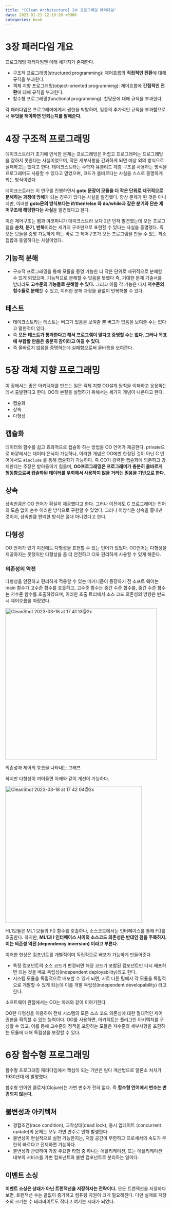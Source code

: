 ```yaml
---
title: "[Clean Architecture] 2부 프로그래밍 패러다임"
date: 2023-01-21 22:19:10 +0900
categories: book
---
```


# 3장 패러다임 개요

프로그래밍 패러다임엔 아래 세가지가 존재한다.

- 구조적 프로그래밍(structured programming): 제어흐름의 **직접적인 전환**에 대해 규칙을 부과한다. 
- 객체 지향 프로그래밍(object-oriented programming): 제어흐름에 **간접적인 전환**에 대해 규칙을 부과한다.
- 함수형 프로그래밍(functional programming): 할당문에 대해 규칙을 부과한다.



각 패러다임은 프로그래머에게서 권한을 박탈하며, 일종의 추가적인 규칙을 부과함으로서 **무엇을 해야하면 안되는지를 말해준다.**



# 4장 구조적 프로그래밍

데이크스트라가 초기에 인식한 문제는 프로그래밍은 어렵고 프로그래머는 프로그래밍을 잘하지 못한다는 사실이었으며, 작은 세부사항을 간과하게 되면 예상 외의 방식으로 실패하고는 했다고 한다. 데이크스트라는 수학자 유클리드 계층 구조를 사용하는 방식을 프로그래머도 사용할 수 있다고 믿었으며, 코드가 올바르다는 사실을 스스로 증명하게 되는 방식이었다.

데이크스트라는 이 연구를 진행하면서 **goto 문장이 모듈을 더 작은 단위로 재귀적으로 분해하는 과정에 방해**가 되는 경우가 있다는 사실을 발견했다. 항상 문제가 된 것은 아니지만, 이러한 **goto문의 방식보다는 if/then/else 와 do/while과 같은 분기와 단순 제어구조에 해당한다는 사실**을 발견했다고 한다.

이런 제어구조는 뵘과 야코피니가 데이크스트라 보다 2년 먼저 발견했는데 모든 프로그램을 **순차, 분기, 반복**이라는 세가지 구조만으로 표현할 수 있다는 사실을 증명했다. 즉 모든 모듈을 증명 가능하게 하는 바로 그 제어구조가 모든 프로그램을 만들 수 있는 최소 집합과 동일하다는 사실이었다.



## 기능적 분해

- 구조적 프로그래밍을 통해 모듈을 증명 가능한 더 작은 단위로 재귀적으로 분해할 수 있게 되었으며, 기능적으로 분해할 수 잇음을 뜻했다 즉, 거대한 문제 기술서를 받더라도 **고수준의 기능들로 분해할 수 있다.** 그리고 이들 각 기능은 다시 **저수준의 함수들로 분해**할 수 있고, 이러한 분해 과정을 끝없이 반복해볼 수 있다.



## 테스트

- 데이크스트라는 테스트는 버그가 있음을 보여줄 뿐 버그가 없음을 보여줄 수는 없다고 말한적이 있다.
- 즉 **모든 테스트가 통과한다고 해서 프로그램이 맞다고 증명할 수는 없다. 그러나 목표에 부합할 만큼은 충분히 참이라고 여길 수 있다.**
- 즉 올바르지 않음을 증명하는데 실패함으로써 올바름을 보여준다.

# 5장 객체 지향 프로그래밍

이 장에서는 좋은 아키텍처를 만드는 일은 객체 지향 OO설계 원칙을 이해하고 응용하는 데서 출발한다고 한다. OO의 본질을 설명하기 위해서는 세가지 개념이 나온다고 한다.

- 캡슐화
- 상속
- 다형성

## 캡슐화

데이터와 함수를 쉽고 효과적으로 캡슐화 하는 방법을 OO 언어가 제공한다. private으로 바깥에서는 데이터 은닉이 가능하나, 이러한 개념은 OO에만 한정된 것이 아닌 C 언어에서도 `#include` 를 통해 캡슐화가 가능하다. 즉 OO가 강력한 캡슐화에 의존하고 강제한다는 주장은 받아들이기 힘들며, **OO프로그래밍은 프로그래머가 충분히 올바르게 행동함으로써 캡슐화된 데이터를 우회해서 사용하지 않을 거라는 믿음을 기반으로 한다.**



## 상속

상속만큼은 OO 언어가 확실히 제공했다고 한다. 그러나 이전에도 C 프로그래머는 언어의 도움 없이 손수 이러한 방식으로 구현할 수 있었다. 그러나 이방식은 상속을 흉내낸 것이지, 상속만큼 편리한 방식은 절대 아니었다고 한다.



## 다형성

OO 언어가 있기 이전에도 다형성을 표현할 수 있는 언어가 있었다. OO언어는 다형성을 제공하지는 못했지만 다형성을 좀 더 안전하고 더욱 편리하게 사용할 수 있게 해준다.

### 의존성의 역전

다형성을 안전하고 편리하게 적용할 수 있는 메커니즘이 등장하기 전 소프트 웨어는 main 함수가 고수준 함수를 호출하고, 고수준 함수는 중간 수준 함수를, 중간 수준 함수는 저수준 함수를 호출하였으며, 이러한 호출 트리에서 소스 코드 의존성의 방향은 반드시 제어흐름을 따랐었다. 



<img width="471" alt="CleanShot 2023-03-18 at 17 41 13@2x" src="https://user-images.githubusercontent.com/37217320/226095102-b1bfeab8-cb2b-4151-896a-fb266fa8af21.png">

의존성과 제어의 흐름을 나타내는 그래프

하지만 다형성이 끼어들면 아래와 같이 개선이 가능하다.

<img width="425" alt="CleanShot 2023-03-18 at 17 42 04@2x" src="https://user-images.githubusercontent.com/37217320/226095125-c21d5e52-7308-4f00-a6ac-9ad627cc8190.png">



HL1모듈은 ML1 모듈의 F() 함수를 호출하나, 소스코드에서는 인터페이스를 통해 F()를 호출한다. 하지만, **ML1과 I 인터페이스 사이의 소스코드 의존성은 반대인 점을 주목하자. 이는 의존성 역전 (dependency inversion) 이라고 부른다.**



이러한 현상은 컴포넌트를 개별적이며 독립적으로 배포가 가능하게 만들어준다.

- 특정 컴포넌트의 소스 코드가 변경되면 해당 코드가 포함된 컴포넌트만 다시 배포하면 되는 것을 배포 독립성(independent deployability)라고 한다.
- 시스템 모듈을 독립적으로 배포할 수 있게 되면, 서로 다른 팀에서 각 모듈을 독립적으로 개발할 수 있게 되는데 이를 개발 독립성(independent developability) 라고 한다.



소프트웨어 관점에서는 OO는 아래와 같이 이야기한다.

OO란 다형성을 이용하여 전체 시스템의 모든 소스 코드 의존성에 대한 절대적인 제어 권한을 획득할 수 있는 능력이다. OO를 사용하면, 아키텍트는 플러그인 아키텍처를 구성할 수 있고, 이를 통해 고수준의 정책을 포함하는 모듈은 저수준의 세부사항을 포함하는 모듈에 대해 독립성을 보장할 수 있다.

# 6장 함수형 프로그래밍

함수형 프로그래밍 패러다임에서 핵심이 되는 기반은 람다 계산법으로 알론소 처치가 1930년대 에 발명했다.

함수형 언어인 클로저(Clojure)는 가변 변수가 전혀 없다. 즉 **함수형 언어에서 변수는 변경되지 않는다.**



## 불변성과 아키텍처

- 경합조건(race condition), 교착상태(dead lock), 동시 업데이트 (concurrent update)의 문제는 모두 가변 변수로 인해 발생한다. 
- 불변성이 현실적으로 실현 가능한지는, 저장 공간이 무한하고 프로세서의 속도가 무한히 빠르다고 전제하면 가능하다.
- 불변성과 관련하여 가장 주요한 타협 중 하나는 애플리케이션, 또는 애플리케이션 내부의 서비스를 가변 컴포넌트와 불변 컴포넌트로 분리하는 일이다.



## 이벤트 소싱

**이벤트 소싱은 상태가 아닌 트랜잭션을 저장하자는 전략이다.** 모든 트랜잭션을 저장하다 보면, 트랜잭션 수는 끝없이 증가하고 컴퓨팅 자원이 크게 필요해진다. 다만 실제로 저장소의 크기는 수 테라바이트도 작다고 여기는 시대가 되었다.

